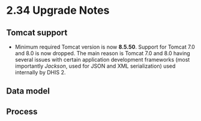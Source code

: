 # 2.34 Upgrade Notes

## Tomcat support

- Minimum required Tomcat version is now **8.5.50**. Support for Tomcat 7.0 and 8.0 is now dropped. The main reason is Tomcat 7.0 and 8.0 having several issues with certain application development frameworks (most importantly _Jackson_, used for JSON and XML serialization) used internally by DHIS 2. 

## Data model

## Process

